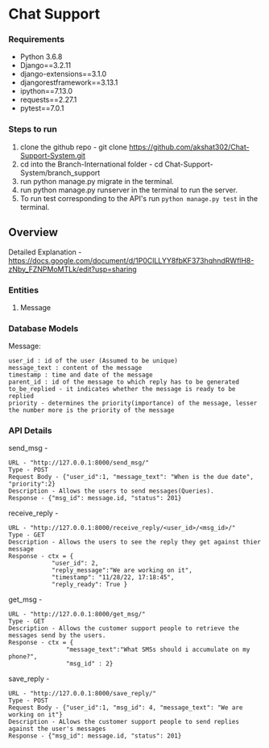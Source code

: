 # Chat Support
### Requirements

- Python 3.6.8
- Django==3.2.11
- django-extensions==3.1.0
- djangorestframework==3.13.1
- ipython==7.13.0
- requests==2.27.1
- pytest==7.0.1


### Steps to run

1. clone the github repo - git clone https://github.com/akshat302/Chat-Support-System.git
2. cd into the Branch-International folder - cd Chat-Support-System/branch_support
3. run python manage.py migrate in the terminal.
4. run python manage.py runserver in the terminal to run the server.
5. To run test corresponding to the API's run `python manage.py test` in the terminal.



## Overview 

Detailed Explanation - https://docs.google.com/document/d/1P0ClLLYY8fbKF373hqhndRWflH8-zNby_FZNPMoMTLk/edit?usp=sharing

### Entities 

1. Message

### Database Models

Message:
	
	user_id : id of the user (Assumed to be unique)
	message_text : content of the message
	timestamp : time and date of the message
	parent_id : id of the message to which reply has to be generated
	to_be_replied - it indicates whether the message is ready to be replied
	priority - determines the priority(importance) of the message, lesser the number more is the priority of the message 
	


### API Details 

send_msg -

    URL - "http://127.0.0.1:8000/send_msg/"
    Type - POST
    Request Body - {"user_id":1, "message_text": "When is the due date", "priority":2}
    Description - Allows the users to send messages(Queries).
    Response - {"msg_id": message.id, "status": 201}




receive_reply - 
    
    URL - "http://127.0.0.1:8000/receive_reply/<user_id>/<msg_id>/"
    Type - GET
    Description - Allows the users to see the reply they get against thier message
    Response - ctx = {
                "user_id": 2,
                "reply_message":"We are working on it",
                "timestamp": "11/28/22, 17:18:45",
                "reply_ready": True }


get_msg - 

    URL - "http://127.0.0.1:8000/get_msg/"
    Type - GET
    Description - Allows the customer support people to retrieve the messages send by the users.
    Response - ctx = {
                    "message_text":"What SMSs should i accumulate on my phone?",
                    "msg_id" : 2}


save_reply - 

    URL - "http://127.0.0.1:8000/save_reply/"
    Type - POST
    Request Body - {"user_id":1, "msg_id": 4, "message_text": "We are working on it"}
    Description - ALlows the customer support people to send replies against the user's messages
    Response - {"msg_id": message.id, "status": 201}
   
